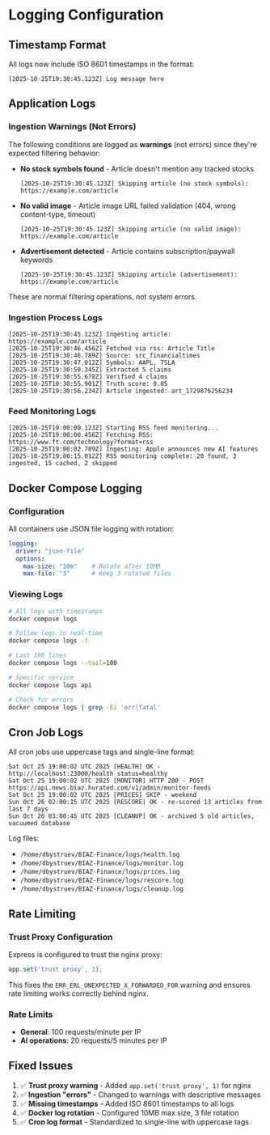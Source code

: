# Logging Configuration

## Timestamp Format

All logs now include ISO 8601 timestamps in the format:
```
[2025-10-25T19:30:45.123Z] Log message here
```

## Application Logs

### Ingestion Warnings (Not Errors)
The following conditions are logged as **warnings** (not errors) since they're expected filtering behavior:

- **No stock symbols found** - Article doesn't mention any tracked stocks
  ```
  [2025-10-25T19:30:45.123Z] Skipping article (no stock symbols): https://example.com/article
  ```

- **No valid image** - Article image URL failed validation (404, wrong content-type, timeout)
  ```
  [2025-10-25T19:30:45.123Z] Skipping article (no valid image): https://example.com/article
  ```

- **Advertisement detected** - Article contains subscription/paywall keywords
  ```
  [2025-10-25T19:30:45.123Z] Skipping article (advertisement): https://example.com/article
  ```

These are normal filtering operations, not system errors.

### Ingestion Process Logs
```
[2025-10-25T19:30:45.123Z] Ingesting article: https://example.com/article
[2025-10-25T19:30:46.456Z] Fetched via rss: Article Title
[2025-10-25T19:30:46.789Z] Source: src_financialtimes
[2025-10-25T19:30:47.012Z] Symbols: AAPL, TSLA
[2025-10-25T19:30:50.345Z] Extracted 5 claims
[2025-10-25T19:30:55.678Z] Verified 4 claims
[2025-10-25T19:30:55.901Z] Truth score: 0.85
[2025-10-25T19:30:56.234Z] Article ingested: art_1729876256234
```

### Feed Monitoring Logs
```
[2025-10-25T19:00:00.123Z] Starting RSS feed monitoring...
[2025-10-25T19:00:00.456Z] Fetching RSS: https://www.ft.com/technology?format=rss
[2025-10-25T19:00:02.789Z] Ingesting: Apple announces new AI features
[2025-10-25T19:00:15.012Z] RSS monitoring complete: 20 found, 3 ingested, 15 cached, 2 skipped
```

## Docker Compose Logging

### Configuration
All containers use JSON file logging with rotation:
```yaml
logging:
  driver: "json-file"
  options:
    max-size: "10m"    # Rotate after 10MB
    max-file: "3"      # Keep 3 rotated files
```

### Viewing Logs
```bash
# All logs with timestamps
docker compose logs

# Follow logs in real-time
docker compose logs -f

# Last 100 lines
docker compose logs --tail=100

# Specific service
docker compose logs api

# Check for errors
docker compose logs | grep -Ei 'err|fatal'
```

## Cron Job Logs

All cron jobs use uppercase tags and single-line format:
```
Sat Oct 25 19:00:02 UTC 2025 [HEALTH] OK - http://localhost:23000/health status=healthy
Sat Oct 25 19:00:02 UTC 2025 [MONITOR] HTTP 200 - POST https://api.news.biaz.hurated.com/v1/admin/monitor-feeds
Sat Oct 25 19:00:02 UTC 2025 [PRICES] SKIP - weekend
Sun Oct 26 02:00:15 UTC 2025 [RESCORE] OK - re-scored 13 articles from last 7 days
Sun Oct 26 03:00:45 UTC 2025 [CLEANUP] OK - archived 5 old articles, vacuumed database
```

Log files:
- `/home/dbystruev/BIAZ-Finance/logs/health.log`
- `/home/dbystruev/BIAZ-Finance/logs/monitor.log`
- `/home/dbystruev/BIAZ-Finance/logs/prices.log`
- `/home/dbystruev/BIAZ-Finance/logs/rescore.log`
- `/home/dbystruev/BIAZ-Finance/logs/cleanup.log`

## Rate Limiting

### Trust Proxy Configuration
Express is configured to trust the nginx proxy:
```typescript
app.set('trust proxy', 1);
```

This fixes the `ERR_ERL_UNEXPECTED_X_FORWARDED_FOR` warning and ensures rate limiting works correctly behind nginx.

### Rate Limits
- **General**: 100 requests/minute per IP
- **AI operations**: 20 requests/5 minutes per IP

## Fixed Issues

1. ✅ **Trust proxy warning** - Added `app.set('trust proxy', 1)` for nginx
2. ✅ **Ingestion "errors"** - Changed to warnings with descriptive messages
3. ✅ **Missing timestamps** - Added ISO 8601 timestamps to all logs
4. ✅ **Docker log rotation** - Configured 10MB max size, 3 file rotation
5. ✅ **Cron log format** - Standardized to single-line with uppercase tags
